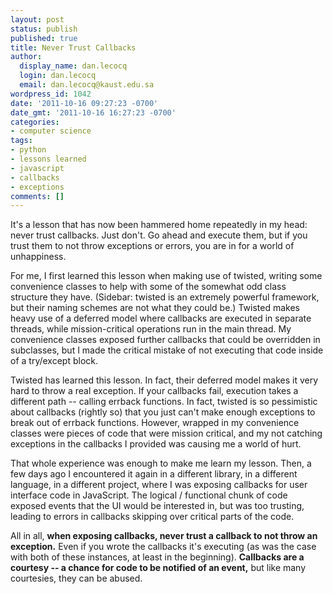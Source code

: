```yaml
---
layout: post
status: publish
published: true
title: Never Trust Callbacks
author:
  display_name: dan.lecocq
  login: dan.lecocq
  email: dan.lecocq@kaust.edu.sa
wordpress_id: 1042
date: '2011-10-16 09:27:23 -0700'
date_gmt: '2011-10-16 16:27:23 -0700'
categories:
- computer science
tags:
- python
- lessons learned
- javascript
- callbacks
- exceptions
comments: []
---
```

It's a lesson that has now been hammered home repeatedly in my head: never trust callbacks. Just don't. Go ahead and execute them, but if you trust them to not throw exceptions or errors, you are in for a world of unhappiness.

For me, I first learned this lesson when making use of twisted, writing some convenience classes to help with some of the somewhat odd class structure they have. (Sidebar: twisted is an extremely powerful framework, but their naming schemes are not what they could be.) Twisted makes heavy use of a deferred model where callbacks are executed in separate threads, while mission-critical operations run in the main thread. My convenience classes exposed further callbacks that could be overridden in subclasses, but I made the critical mistake of not executing that code inside of a try/except block.

Twisted has learned this lesson. In fact, their deferred model makes it very hard to throw a real exception. If your callbacks fail, execution takes a different path -- calling errback functions. In fact, twisted is so pessimistic about callbacks (rightly so) that you just can't make enough exceptions to break out of errback functions. However, wrapped in my convenience classes were pieces of code that were mission critical, and my not catching exceptions in the callbacks I provided was causing me a world of hurt.

That whole experience was enough to make me learn my lesson. Then, a few days ago I encountered it again in a different library, in a different language, in a different project, where I was exposing callbacks for user interface code in JavaScript. The logical / functional chunk of code exposed events that the UI would be interested in, but was too trusting, leading to errors in callbacks skipping over critical parts of the code.

All in all, __when exposing callbacks, never trust a callback to not throw an exception.__ Even if you wrote the callbacks it's executing (as was the case with both of these instances, at least in the beginning). __Callbacks are a courtesy -- a chance for code to be notified of an event,__ but like many courtesies, they can be abused.
